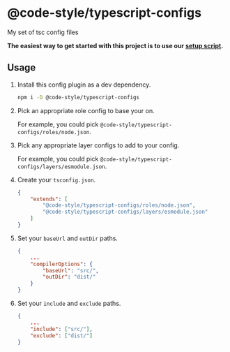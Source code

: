 # @code-style/typescript-configs

My set of tsc config files

**The easiest way to get started with this project is to use our [setup script](https://www.npmjs.com/package/@code-style/create-configs).**

## Usage

1. Install this config plugin as a dev dependency.

    ```sh
    npm i -D @code-style/typescript-configs
    ```

1. Pick an appropriate role config to base your on.

    For example, you could pick `@code-style/typescript-configs/roles/node.json`.

1. Pick any appropriate layer configs to add to your config.

    For example, you could pick `@code-style/typescript-configs/layers/esmodule.json`.

1. Create your `tsconfig.json`.

    ```json
    {
        "extends": [
            "@code-style/typescript-configs/roles/node.json",
            "@code-style/typescript-configs/layers/esmodule.json"
        ]
    }
    ```

1. Set your `baseUrl` and `outDir` paths.

    ```json
    {
        ...
        "compilerOptions": {
            "baseUrl": "src/",
            "outDir": "dist/"
        }
    }
    ```

1. Set your `include` and `exclude` paths.

    ```json
    {
        ...
        "include": ["src/"],
        "exclude": ["dist/"]
    }
    ```
